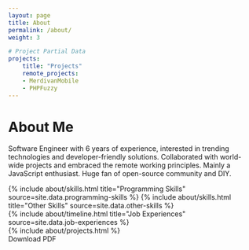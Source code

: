 ```yaml
---
layout: page
title: About
permalink: /about/
weight: 3

# Project Partial Data
projects:
    title: "Projects"
    remote_projects:
    - MerdivanMobile
    - PHPFuzzy
---
```


# **About Me**

<div class="col-lg">
    <p class="row text-justify">
    Software Engineer with 6 years of experience, interested in trending technologies and developer-friendly solutions. Collaborated with world-wide projects and embraced the remote working principles. Mainly a JavaScript enthusiast. Huge fan of open-source community and DIY.
    </p>
</div>

<div class="row">
{% include about/skills.html title="Programming Skills" source=site.data.programming-skills %}
{% include about/skills.html title="Other Skills" source=site.data.other-skills %}
</div>

<div class="row">
{% include about/timeline.html title="Job Experiences" source=site.data.job-experiences %}
</div>

<div class="row">
{% include about/projects.html %}
</div>

<a id="downloadCV" class="m-1 btn btn-outline-primary btn-md btn-block" onclick="downloadCV();">
  Download PDF
</a>